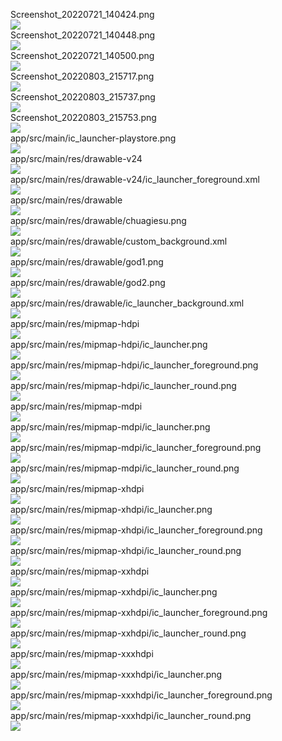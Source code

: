 Screenshot_20220721_140424.png  
<img src="https://github.com/azuredragon3000/googleconsole_thienchua_lovetest8121988/blob/master/Screenshot_20220721_140424.png" />   
Screenshot_20220721_140448.png  
<img src="https://github.com/azuredragon3000/googleconsole_thienchua_lovetest8121988/blob/master/Screenshot_20220721_140448.png" />   
Screenshot_20220721_140500.png  
<img src="https://github.com/azuredragon3000/googleconsole_thienchua_lovetest8121988/blob/master/Screenshot_20220721_140500.png" />   
Screenshot_20220803_215717.png  
<img src="https://github.com/azuredragon3000/googleconsole_thienchua_lovetest8121988/blob/master/Screenshot_20220803_215717.png" />   
Screenshot_20220803_215737.png  
<img src="https://github.com/azuredragon3000/googleconsole_thienchua_lovetest8121988/blob/master/Screenshot_20220803_215737.png" />   
Screenshot_20220803_215753.png  
<img src="https://github.com/azuredragon3000/googleconsole_thienchua_lovetest8121988/blob/master/Screenshot_20220803_215753.png" />   
app/src/main/ic_launcher-playstore.png  
<img src="https://github.com/azuredragon3000/googleconsole_thienchua_lovetest8121988/blob/master/app/src/main/ic_launcher-playstore.png" />   
app/src/main/res/drawable-v24  
<img src="https://github.com/azuredragon3000/googleconsole_thienchua_lovetest8121988/blob/master/app/src/main/res/drawable-v24" />   
app/src/main/res/drawable-v24/ic_launcher_foreground.xml  
<img src="https://github.com/azuredragon3000/googleconsole_thienchua_lovetest8121988/blob/master/app/src/main/res/drawable-v24/ic_launcher_foreground.xml" />   
app/src/main/res/drawable  
<img src="https://github.com/azuredragon3000/googleconsole_thienchua_lovetest8121988/blob/master/app/src/main/res/drawable" />   
app/src/main/res/drawable/chuagiesu.png  
<img src="https://github.com/azuredragon3000/googleconsole_thienchua_lovetest8121988/blob/master/app/src/main/res/drawable/chuagiesu.png" />   
app/src/main/res/drawable/custom_background.xml  
<img src="https://github.com/azuredragon3000/googleconsole_thienchua_lovetest8121988/blob/master/app/src/main/res/drawable/custom_background.xml" />   
app/src/main/res/drawable/god1.png  
<img src="https://github.com/azuredragon3000/googleconsole_thienchua_lovetest8121988/blob/master/app/src/main/res/drawable/god1.png" />   
app/src/main/res/drawable/god2.png  
<img src="https://github.com/azuredragon3000/googleconsole_thienchua_lovetest8121988/blob/master/app/src/main/res/drawable/god2.png" />   
app/src/main/res/drawable/ic_launcher_background.xml  
<img src="https://github.com/azuredragon3000/googleconsole_thienchua_lovetest8121988/blob/master/app/src/main/res/drawable/ic_launcher_background.xml" />   
app/src/main/res/mipmap-hdpi  
<img src="https://github.com/azuredragon3000/googleconsole_thienchua_lovetest8121988/blob/master/app/src/main/res/mipmap-hdpi" />   
app/src/main/res/mipmap-hdpi/ic_launcher.png  
<img src="https://github.com/azuredragon3000/googleconsole_thienchua_lovetest8121988/blob/master/app/src/main/res/mipmap-hdpi/ic_launcher.png" />   
app/src/main/res/mipmap-hdpi/ic_launcher_foreground.png  
<img src="https://github.com/azuredragon3000/googleconsole_thienchua_lovetest8121988/blob/master/app/src/main/res/mipmap-hdpi/ic_launcher_foreground.png" />   
app/src/main/res/mipmap-hdpi/ic_launcher_round.png  
<img src="https://github.com/azuredragon3000/googleconsole_thienchua_lovetest8121988/blob/master/app/src/main/res/mipmap-hdpi/ic_launcher_round.png" />   
app/src/main/res/mipmap-mdpi  
<img src="https://github.com/azuredragon3000/googleconsole_thienchua_lovetest8121988/blob/master/app/src/main/res/mipmap-mdpi" />   
app/src/main/res/mipmap-mdpi/ic_launcher.png  
<img src="https://github.com/azuredragon3000/googleconsole_thienchua_lovetest8121988/blob/master/app/src/main/res/mipmap-mdpi/ic_launcher.png" />   
app/src/main/res/mipmap-mdpi/ic_launcher_foreground.png  
<img src="https://github.com/azuredragon3000/googleconsole_thienchua_lovetest8121988/blob/master/app/src/main/res/mipmap-mdpi/ic_launcher_foreground.png" />   
app/src/main/res/mipmap-mdpi/ic_launcher_round.png  
<img src="https://github.com/azuredragon3000/googleconsole_thienchua_lovetest8121988/blob/master/app/src/main/res/mipmap-mdpi/ic_launcher_round.png" />   
app/src/main/res/mipmap-xhdpi  
<img src="https://github.com/azuredragon3000/googleconsole_thienchua_lovetest8121988/blob/master/app/src/main/res/mipmap-xhdpi" />   
app/src/main/res/mipmap-xhdpi/ic_launcher.png  
<img src="https://github.com/azuredragon3000/googleconsole_thienchua_lovetest8121988/blob/master/app/src/main/res/mipmap-xhdpi/ic_launcher.png" />   
app/src/main/res/mipmap-xhdpi/ic_launcher_foreground.png  
<img src="https://github.com/azuredragon3000/googleconsole_thienchua_lovetest8121988/blob/master/app/src/main/res/mipmap-xhdpi/ic_launcher_foreground.png" />   
app/src/main/res/mipmap-xhdpi/ic_launcher_round.png  
<img src="https://github.com/azuredragon3000/googleconsole_thienchua_lovetest8121988/blob/master/app/src/main/res/mipmap-xhdpi/ic_launcher_round.png" />   
app/src/main/res/mipmap-xxhdpi  
<img src="https://github.com/azuredragon3000/googleconsole_thienchua_lovetest8121988/blob/master/app/src/main/res/mipmap-xxhdpi" />   
app/src/main/res/mipmap-xxhdpi/ic_launcher.png  
<img src="https://github.com/azuredragon3000/googleconsole_thienchua_lovetest8121988/blob/master/app/src/main/res/mipmap-xxhdpi/ic_launcher.png" />   
app/src/main/res/mipmap-xxhdpi/ic_launcher_foreground.png  
<img src="https://github.com/azuredragon3000/googleconsole_thienchua_lovetest8121988/blob/master/app/src/main/res/mipmap-xxhdpi/ic_launcher_foreground.png" />   
app/src/main/res/mipmap-xxhdpi/ic_launcher_round.png  
<img src="https://github.com/azuredragon3000/googleconsole_thienchua_lovetest8121988/blob/master/app/src/main/res/mipmap-xxhdpi/ic_launcher_round.png" />   
app/src/main/res/mipmap-xxxhdpi  
<img src="https://github.com/azuredragon3000/googleconsole_thienchua_lovetest8121988/blob/master/app/src/main/res/mipmap-xxxhdpi" />   
app/src/main/res/mipmap-xxxhdpi/ic_launcher.png  
<img src="https://github.com/azuredragon3000/googleconsole_thienchua_lovetest8121988/blob/master/app/src/main/res/mipmap-xxxhdpi/ic_launcher.png" />   
app/src/main/res/mipmap-xxxhdpi/ic_launcher_foreground.png  
<img src="https://github.com/azuredragon3000/googleconsole_thienchua_lovetest8121988/blob/master/app/src/main/res/mipmap-xxxhdpi/ic_launcher_foreground.png" />   
app/src/main/res/mipmap-xxxhdpi/ic_launcher_round.png  
<img src="https://github.com/azuredragon3000/googleconsole_thienchua_lovetest8121988/blob/master/app/src/main/res/mipmap-xxxhdpi/ic_launcher_round.png" />   
